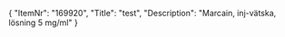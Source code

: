 {
  "ItemNr": "169920",
  "Title": "test",
  "Description": "Marcain, inj-vätska, lösning 5 mg/ml"
}